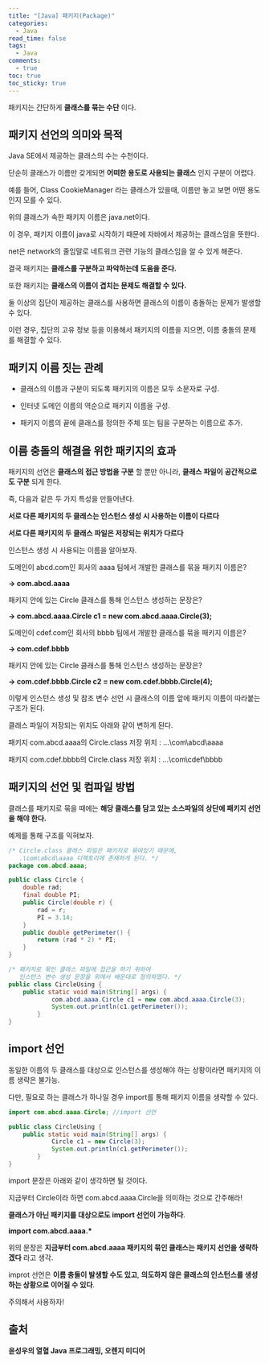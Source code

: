 ```yaml
---
title: "[Java] 패키지(Package)"
categories:
  - Java
read_time: false
tags:
  - Java
comments:
  - true
toc: true
toc_sticky: true
---
```

패키지는 간단하게 __클래스를 묶는 수단__ 이다.

## 패키지 선언의 의미와 목적
Java SE에서 제공하는 클래스의 수는 수천이다.

단순히 클래스가 이름만 갖게되면 __어떠한 용도로 사용되는 클래스__ 인지 구분이 어렵다.

예를 들어, Class CookieManager 라는 클래스가 있을때, 이름만 놓고 보면 어떤 용도인지 모를 수 있다.

위의 클래스가 속한 패키지 이름은 java.net이다.

이 경우, 패키지 이름이 java로 시작하기 때문에 자바에서 제공하는 클래스임을 뜻한다.

net은 network의 줄임말로 네트워크 관련 기능의 클래스임을 알 수 있게 해준다.

결국 패키지는 __클래스를 구분하고 파악하는데 도움을 준다.__

또한 패키지는 __클래스의 이름이 겹치는 문제도 해결할 수 있다.__

둘 이상의 집단이 제공하는 클래스를 사용하면 클래스의 이름이 충돌하는 문제가 발생할 수 있다.

이런 경우, 집단의 고유 정보 등을 이용해서 패키지의 이름을 지으면, 이름 충돌의 문제를 해결할 수 있다.

## 패키지 이름 짓는 관례
* 클래스의 이름과 구분이 되도록 패키지의 이름은 모두 소문자로 구성.

* 인터넷 도메인 이름의 역순으로 패키지 이름을 구성.

* 패키지 이름의 끝에 클래스를 정의한 주체 또는 팀을 구분하는 이름으로 추가.

## 이름 충돌의 해결을 위한 패키지의 효과
패키지의 선언은 __클래스의 접근 방법을 구분__ 할 뿐만 아니라, __클래스 파일이 공간적으로도 구분__ 되게 한다.

즉, 다음과 같은 두 가지 특성을 만들어낸다.

__서로 다른 패키지의 두 클래스는 인스턴스 생성 시 사용하는 이름이 다르다__

__서로 다른 패키지의 두 클래스 파일은 저장되는 위치가 다르다__

인스턴스 생성 시 사용되는 이름을 알아보자.

도메인이 abcd.com인 회사의 aaaa 팀에서 개발한 클래스를 묶을 패키지 이름은?

__-> com.abcd.aaaa__

패키지 안에 있는 Circle 클래스를 통해 인스턴스 생성하는 문장은?

__-> com.abcd.aaaa.Circle c1 = new com.abcd.aaaa.Circle(3);__

도메인이 cdef.com인 회사의 bbbb 팀에서 개발한 클래스를 묶을 패키지 이름은?

__-> com.cdef.bbbb__

패키지 안에 있는 Circle 클래스를 통해 인스턴스 생성하는 문장은?

__-> com.cdef.bbbb.Circle c2 = new com.cdef.bbbb.Circle(4);__


이렇게 인스턴스 생성 및 참조 변수 선언 시 클래스의 이름 앞에 패키지 이름이 따라붙는 구조가 된다.

클래스 파일이 저장되는 위치도 아래와 같이 변하게 된다.

패키지 com.abcd.aaaa의 Circle.class 저장 위치 : ...\com\abcd\aaaa

패키지 com.cdef.bbbb의 Circle.class 저장 위치 : ...\com\cdef\bbbb

## 패키지의 선언 및 컴파일 방법
클래스를 패키지로 묶을 때에는 __해당 클래스를 담고 있는 소스파일의 상단에 패키지 선언을 해야 한다.__

예제를 통해 구조를 익혀보자.

```java
/* Circle.class 클래스 파일은 패키지로 묶여있기 때문에,
   .\com\abcd\aaaa 디렉토리에 존재하게 된다. */
package com.abcd.aaaa;

public class Circle {
	double rad;
	final double PI;
	public Circle(double r) {
		rad = r;
		PI = 3.14;
	}
	public double getPerimeter() {
		return (rad * 2) * PI;
	}
}
```

```java
/* 패키지로 묶인 클래스 파일에 접근을 하기 위하여 
   인스턴스 변수 생성 문장을 위에서 배운대로 정의하였다. */
public class CircleUsing {
	public static void main(String[] args) {
			com.abcd.aaaa.Circle c1 = new com.abcd.aaaa.Circle(3);
			System.out.println(c1.getPerimeter());
		}
}
```

## import 선언
동일한 이름의 두 클래스를 대상으로 인스턴스를 생성해야 하는 상황이라면 패키지의 이름 생략은 불가능.

다만, 필요로 하는 클래스가 하나일 경우 import를 통해 패키지 이름을 생략할 수 있다.

```java
import com.abcd.aaaa.Circle; //import 선언

public class CircleUsing {
	public static void main(String[] args) {
			Circle c1 = new Circle(3);
			System.out.println(c1.getPerimeter());
		}
}
```

import 문장은 아래와 같이 생각하면 될 것이다.

지금부터 Circle이라 하면 com.abcd.aaaa.Circle을 의미하는 것으로 간주해라!

__클래스가 아닌 패키지를 대상으로도 import 선언이 가능하다__.

__import com.abcd.aaaa.*__

위의 문장은 __지금부터 com.abcd.aaaa 패키지의 묶인 클래스는 패키지 선언을 생략하겠다__ 라고 생각.

improt 선언은 __이름 충돌이 발생할 수도 있고__, __의도하지 않은 클래스의 인스턴스를 생성하는 상황으로 이어질 수 있다__.

주의해서 사용하자!

## 출처 
__윤성우의 열혈 Java 프로그래밍, 오렌지 미디어__